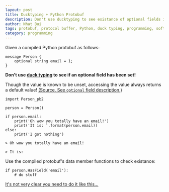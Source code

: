 ```yaml
---
layout: post
title: Ducktyping + Python Protobuf
description: Don't use ducktyping to see existance of optional fields in a Python protobuf.
author: Nhat Bui
tags: protobuf, protocol buffer, Python, duck typing, programming, software 
category: programming
---
```


Given a compiled Python protobuf as follows:

```
message Person {
    optional string email = 1;
}
```

__Don't use [duck typing](https://en.wikipedia.org/wiki/Duck_typing#Example) to see if an optional field has been set!__

Though the value is known to be unset, accessing the value always returns
a default value! [(Source. See `optional` field description.)](https://developers.google.com/protocol-buffers/docs/pythontutorial#defining-your-protocol-format)

```
import Person_pb2

person = Person()

if person.email:
    print('Oh wow you totally have an email!')
    print('It is: '.format(person.email))
else:
    print('I got nothing')
```

`> Oh wow you totally have an email!`

`> It is:`

Use the compiled protobuf's data member functions to check existance:

```
if person.HasField('email'):
    # do stuff
```

[It's not very clear you need to do it like this...](https://developers.google.com/protocol-buffers/docs/reference/python/google.protobuf.message.Message-class#HasField)
